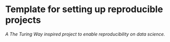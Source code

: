 # Template for setting up reproducible projects

*A The Turing Way inspired project to enable reproducibility on data science.*
